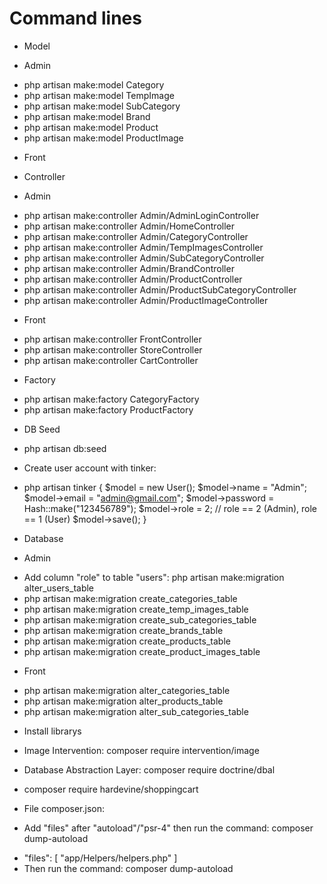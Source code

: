 # Command lines #
- Model
* Admin
+ php artisan make:model Category
+ php artisan make:model TempImage
+ php artisan make:model SubCategory
+ php artisan make:model Brand
+ php artisan make:model Product
+ php artisan make:model ProductImage
* Front

- Controller
* Admin
+ php artisan make:controller Admin/AdminLoginController
+ php artisan make:controller Admin/HomeController
+ php artisan make:controller Admin/CategoryController
+ php artisan make:controller Admin/TempImagesController
+ php artisan make:controller Admin/SubCategoryController
+ php artisan make:controller Admin/BrandController
+ php artisan make:controller Admin/ProductController
+ php artisan make:controller Admin/ProductSubCategoryController
+ php artisan make:controller Admin/ProductImageController
* Front
+ php artisan make:controller FrontController
+ php artisan make:controller StoreController
+ php artisan make:controller CartController

- Factory
+ php artisan make:factory CategoryFactory
+ php artisan make:factory ProductFactory

- DB Seed
+ php artisan db:seed

- Create user account with tinker:
+ php artisan tinker
{
    $model = new User();
    $model->name = "Admin";
    $model->email = "admin@gmail.com";
    $model->password = Hash::make("123456789");
    $model->role = 2; // role == 2 (Admin), role == 1 (User)
    $model->save();
}

- Database
* Admin
+ Add column "role" to table "users": php artisan make:migration alter_users_table
+ php artisan make:migration create_categories_table
+ php artisan make:migration create_temp_images_table
+ php artisan make:migration create_sub_categories_table
+ php artisan make:migration create_brands_table
+ php artisan make:migration create_products_table
+ php artisan make:migration create_product_images_table
* Front
+ php artisan make:migration alter_categories_table
+ php artisan make:migration alter_products_table
+ php artisan make:migration alter_sub_categories_table

- Install librarys
+ Image Intervention: composer require intervention/image
+ Database Abstraction Layer: composer require doctrine/dbal
+ composer require hardevine/shoppingcart

+ File composer.json:
+ Add "files" after "autoload"/"psr-4" then run the command: composer dump-autoload
-   "files": [
        "app/Helpers/helpers.php"
    ]
- Then run the command: composer dump-autoload